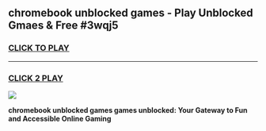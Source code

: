 
## chromebook unblocked games - Play Unblocked Gmaes & Free #3wqj5
<h3>
<a href="https://news.freeplayer.one?title=chromebook_unblocked_games&ref=03M">CLICK TO PLAY</a></h3>
<hr>

<h3>
<a href="https://news.freeplayer.one?title=chromebook_unblocked_games&ref=03M">CLICK 2 PLAY</a>
  
</h3>

<a href="https://news.freeplayer.one?title=chromebook_unblocked_games&ref=03M"><img src="https://clearcache.store/games.png"></a>


**chromebook unblocked games games unblocked: Your Gateway to Fun and Accessible Online Gaming**
